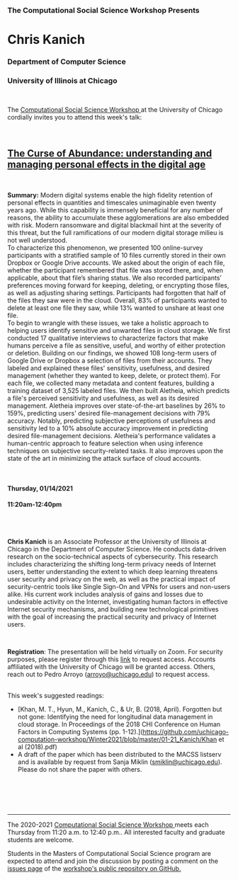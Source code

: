 
<br>

<h3 class=pfblock-header> The Computational Social Science Workshop Presents </h3>

<h1 class=pfblock-header3> Chris Kanich</h1>
<h3 class=pfblock-header3> Department of Computer Science </h3>
<h3 class=pfblock-header3> University of Illinois at Chicago </h3>

<br>



<p class=pfblock-header3>The <a href="https://macss.uchicago.edu/content/computation-workshop"> Computational Social Science Workshop </a> at the University of Chicago cordially invites you to attend this week's talk:</p>



<br>

<div class=pfblock-header3>
<h2 class=pfblock-header>
  <a href=https://github.com/uchicago-computation-workshop/Winter2021/tree/master/01-21_Kanich> The Curse of Abundance: understanding and managing personal effects in the digital age </a>
</h2>

<br>
</div>



<p class=footertext2>

**Summary:** Modern digital systems enable the high fidelity retention of personal effects in quantities and timescales unimaginable even twenty years ago. While this capability is immensely beneficial for any number of reasons, the ability to accumulate these agglomerations are also embedded with risk. Modern ransomware and digital blackmail hint at the severity of this threat, but the full ramifications of our modern digital storage milieu is not well understood.
<br>
To characterize this phenomenon, we presented 100 online-survey participants with a stratified sample of 10 files currently stored in their own Dropbox or Google Drive accounts. We asked about the origin of each file, whether the participant remembered that file was stored there, and, when applicable, about that file’s sharing status. We also recorded participants’ preferences moving forward for keeping, deleting, or encrypting those files, as well as adjusting sharing settings. Participants had forgotten that half of the files they saw were in the cloud. Overall, 83% of participants wanted to delete at least one file they saw, while 13% wanted to unshare at least one file.
<br>
To begin to wrangle with these issues, we take a holistic approach to helping users identify sensitive and unwanted files in cloud storage. We first conducted 17 qualitative interviews to characterize factors that make humans perceive a file as sensitive, useful, and worthy of either protection or deletion. Building on our findings, we showed 108 long-term users of Google Drive or Dropbox a selection of files from their accounts. They labeled and explained these files' sensitivity, usefulness, and desired management (whether they wanted to keep, delete, or protect them). For each file, we collected many metadata and content features, building a training dataset of 3,525 labeled files. We then built Aletheia, which predicts a file's perceived sensitivity and usefulness, as well as its desired management. Aletheia improves over state-of-the-art baselines by 26% to 159%, predicting users' desired file-management decisions with 79% accuracy. Notably, predicting subjective perceptions of usefulness and sensitivity led to a 10% absolute accuracy improvement in predicting desired file-management decisions. Aletheia's performance validates a human-centric approach to feature selection when using inference techniques on subjective security-related tasks. It also improves upon the state of the art in minimizing the attack surface of cloud accounts.


</p>

<br>

<h4 class=pfblock-header3> Thursday, 01/14/2021 </h4>
<h4 class=pfblock-header3> 11:20am-12:40pm </h4>

<br><br>


**Chris Kanich** is an Associate Professor at the University of Illinois at Chicago in the Department of Computer Science. He conducts data-driven research on the socio-technical aspects of cybersecurity. This research includes characterizing the shifting long-term privacy needs of Internet users, better understanding the extent to which deep learning threatens user security and privacy on the web, as well as the practical impact of security-centric tools like Single Sign-On and VPNs for users and non-users alike. His current work includes analysis of gains and losses due to undesirable activity on the Internet, investigating human factors in effective Internet security mechanisms, and building new technological primitives with the goal of increasing the practical security and privacy of Internet users.


<br>

**Registration**: The presentation will be held virtually on Zoom. For security purposes, please register through this [link](https://uchicago.zoom.us/meeting/register/tJEsde-prDgrH9ETnoaaKfrXSV5ejgbP6Ntu) to request access. Accounts affiliated with the University of Chicago will be granted access. Others, reach out to Pedro Arroyo (arroyo@uchicago.edu) to request access.


<br>
This week's suggested readings:

- [Khan, M. T., Hyun, M., Kanich, C., & Ur, B. (2018, April). Forgotten but not gone: Identifying the need for longitudinal data management in cloud storage. In Proceedings of the 2018 CHI Conference on Human Factors in Computing Systems (pp. 1-12).](https://github.com/uchicago-computation-workshop/Winter2021/blob/master/01-21_Kanich/Khan et al (2018).pdf)
- A draft of the paper which has been distributed to the MACSS listserv and is available by request from Sanja Miklin (smiklin@uchicago.edu). Please do not share the paper with others.

<br>

<br><br>

---

<p class=footertext> The 2020-2021 <a href="https://macss.uchicago.edu/content/computation-workshop"> Computational Social Science Workshop </a> meets each Thursday from 11:20 a.m. to 12:40 p.m.. All interested faculty and graduate students are welcome.</p>



<p class=footertext>Students in the Masters of Computational Social Science program are expected to attend and join the discussion by posting a comment on the <a href=https://github.com/uchicago-computation-workshop/Winter2021/issues/2>issues page</a> of the <a href=https://github.com/uchicago-computation-workshop/Winter2021/tree/master/01-21_Kanich>workshop's public repository on GitHub.</a></p>
